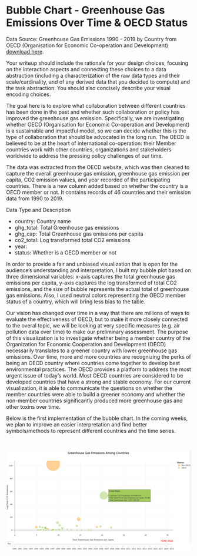 # Bubble Chart - Greenhouse Gas Emissions Over Time & OECD Status

Data Source:  Greenhouse Gas Emissions 1990 - 2019 by Country from OECD (Organisation for Economic Co-operation and Development) [download here](
https://stats.oecd.org/Index.aspx?DataSetCode=AIR_GHG).

Your writeup should include the rationale for your design choices, focusing on the interaction aspects and connecting these choices to a data abstraction (including a characterization of the raw data types and their scale/cardinality, and of any derived data that you decided to compute) and the task abstraction. You should also concisely describe your visual encoding choices.

The goal here is to explore what collaboration between different countries has been done in the past and whether such collaboration or policy has improved the greenhouse gas emission. Specifically, we are investigating whether OECD (Organisation for Economic Co-operation and Development) is a sustainable and impactful model, so we can decide whether this is the type of collaboration that should be advocated in the long run. The OECD is believed to be at the heart of international co-operation: their Member countries work with other countries, organizations and stakeholders worldwide to address the pressing policy challenges of our time.

The data was extracted from the OECD website, which was then cleaned to capture the overall greenhouse gas emission, greenhouse gas emission per capita, CO2 emission values, and year recorded of the participating countries. There is a new column added based on whether the country is a OECD member or not. It contains records of 46 countries and their emission data from 1990 to 2019.

Data Type and Description
* country: Country name
* ghg_total: Total Greenhouse gas emissions
* ghg_cap: Total Greenhouse gas emissions per capita
* co2_total: Log transformed total CO2 emissions
* year: 
* status: Whether is a OECD member or not

In order to provide a fair and unbiased visualization that is open for the audience’s understanding and interpretation, I built my bubble plot based on three dimensional variables: x-axis captures the total greenhouse gas emissions per capita, y-axis captures the log transformed of total CO2 emissions, and the size of bubble represents the actual total of greenhouse gas emissions. Also, I used neutral colors representing the OECD member status of a country, which will bring less bias to the table. 

Our vision has changed over time in a way that there are millions of ways to evaluate the effectiveness of OECD, but to make it more closely connected to the overal topic, we will be looking at very specific measures (e.g. air pollution data over time) to make our preliminary assessment. The purpose of this visualization is to investigate whether being a member country of the Organization for Economic Cooperation and Development (OECD) necessarily translates to a greener country with lower greenhouse gas emissions. Over time, more and more countries are recognizing the perks of being an OECD country where countries come together to develop best environmental practices. The OECD provides a platform to address the most urgent issue of today’s world. Most OECD countries are considered to be developed countries that have a strong and stable economy. For our current visualization, it is able to communicate the questions on whether the member countries were able to build a greener economy and whether the non-member countries significantly produced more greenhouse gas and other toxins over time.

Below is the first implementation of the bubble chart. In the coming weeks, we plan to improve an easier interpretation and find better symbols/methods to represent different countries and the time series.

<br>

![](OECD_viz_ziyun.png)


